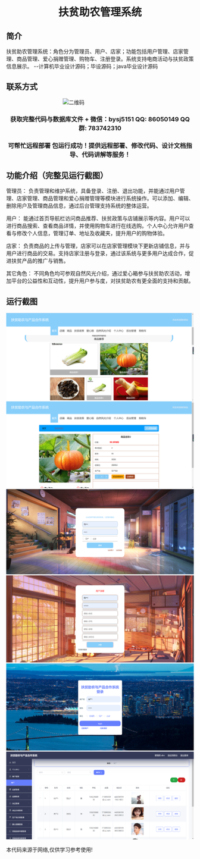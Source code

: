 <p><h1 align="center">扶贫助农管理系统</h1></p>

## 简介
扶贫助农管理系统：角色分为管理员、用户、店家；功能包括用户管理、店家管理、商品管理、爱心捐赠管理、购物车、注册登录。系统支持电商活动与扶贫政策信息展示。    --计算机毕业设计源码；毕设源码；java毕业设计源码


## 联系方式
<img src="https://bs-1329754181.cos.ap-shanghai.myqcloud.com/wx.jpg" alt="二维码" style="display: block; margin: 0 auto;" width="200px">
<p><h3 align="center">获取完整代码与数据库文件 + 微信：bysj5151 QQ: 86050149 QQ群: 783742310</h3></p>
<p><h3 align="center">可帮忙远程部署 包运行成功！提供远程部署、修改代码、设计文档指导、代码讲解等服务！</h3></p>

## 功能介绍（完整见运行截图）
管理员： 负责管理和维护系统，具备登录、注册、退出功能，并能通过用户管理、店家管理、商品管理和爱心捐赠管理等模块进行系统操作。可以添加、编辑、删除用户及管理商品信息，通过后台管理支持系统的整体运营。

用户： 能通过首页导航栏访问商品推荐、扶贫政策与店铺展示等内容。用户可以进行商品搜索、查看商品详情，并使用购物车进行在线选购。个人中心允许用户查看与修改个人信息，管理订单、地址及收藏夹，提升用户的购物体验。

店家： 负责商品的上传与管理，店家可以在店家管理模块下更新店铺信息，并与用户进行商品的交易。支持店家注册与登录，通过该系统与更多用户达成合作，促进扶贫产品的推广与销售。

其它角色： 不同角色均可参观自然风光介绍，通过爱心箱参与扶贫助农活动，增加平台的公益性和互动性，提升用户参与度，对扶贫助农有更全面的支持和贡献。


## 运行截图
![](imgs/588112-20220714191552693-314263339.png)
![](imgs/588112-20220714191602773-250521886.png)
![](imgs/588112-20220714191622574-1795006767.png)
![](imgs/588112-20220714191641855-1213624666.png)
![](imgs/588112-20220714191705619-1684520162.png)
![](imgs/588112-20220714191711686-1922567067.png)

<p>本代码来源于网络,仅供学习参考使用!</p>
